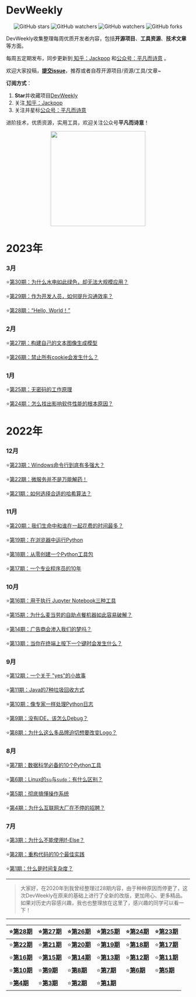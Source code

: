 <h1 align="left">DevWeekly</h1>
<p align="center">
    <img alt="GitHub stars" src="https://img.shields.io/github/stars/Jackpopc/DevWeekly">
    <img alt="GitHub watchers" src="https://img.shields.io/github/issues/Jackpopc/DevWeekly">
    <img alt="GitHub watchers" src="https://img.shields.io/github/watchers/Jackpopc/DevWeekly">
    <img alt="GitHub forks" src="https://img.shields.io/github/forks/Jackpopc/DevWeekly">
</p>


DevWeekly收集整理每周优质开发者内容，包括**开源项目**、**工具资源**、**技术文章**等方面。

每周五定期发布，同步更新到<a href="https://www.zhihu.com/people/sharetechlee/activities">
知乎：Jackpop</a> 和<a href="https://mp.weixin.qq.com/s/hTZAGgkiMS0XPZ9OHQxFJg" rel="nofollow">公众号：平凡而诗意</a> 。

欢迎大家投稿，**[提交issue](https://github.com/Jackpopc/DevWeekly/issues)**，推荐或者自荐开源项目/资源/工具/文章~

**订阅方式**：

1. **Star**并收藏项目[DevWeekly](https://github.com/Jackpopc/DevWeekly)
2. 关注<a href="https://www.zhihu.com/people/sharetechlee/activities">
   知乎：Jackpop</a>
3. 关注并星标<a href="https://mp.weixin.qq.com/s/hTZAGgkiMS0XPZ9OHQxFJg" rel="nofollow">公众号：平凡而诗意</a>  

进阶技术，优质资源，实用工具，欢迎关注公众号**平凡而诗意**！

<p align="center">
    <img src="https://s1.ax1x.com/2022/07/10/jsCAdH.jpg" width="260" height="260"></img>
</p>

# 2023年

### 3月

⭐️[第30期：为什么水电如此绿色，却无法大规模应用？](./weekly/2023-03-31-weekly.md)

⭐️[第29期：作为开发人员，如何提升沟通效率？](./weekly/2023-03-17-weekly.md)

⭐️[第28期：“Hello, World！”](./weekly/2023-03-03-weekly.md)

### 2月

⭐️[第27期：构建自己的文本图像生成模型](./weekly/2023-02-10-weekly.md)

⭐️[第26期：禁止所有cookie会发生什么？](./weekly/2023-02-03-weekly.md)

### 1月

⭐️[第25期：无密码的工作原理](./weekly/2023-01-13-weekly.md)

⭐️[第24期：怎么找出影响软件性能的根本原因？](./weekly/2023-01-06-weekly.md)

# 2022年

### 12月

⭐️[第23期：Windows命令行到底有多强大？](./weekly/2022-12-16-weekly.md)

⭐️[第22期：微服务并不是万能解药！](./weekly/2022-12-09-weekly.md)

⭐️[第21期：如何选择合适的哈希算法？](./weekly/2022-12-02-weekly.md)

### 11月

⭐️[第20期：我们生命中和谁在一起花费的时间最多？](./weekly/2022-11-25-weekly.md)

⭐️[第19期：在浏览器中运行Python](./weekly/2022-11-18-weekly.md)

⭐️[第18期：从零创建一个Python工具包](./weekly/2022-11-11-weekly.md)

⭐️[第17期：一个专业程序员的10年](./weekly/2022-11-04-weekly.md)

### 10月

⭐️[第16期：用于执行 Jupyter Notebook三种工具](./weekly/2022-10-28-weekly.md)

⭐️[第15期：为什么麦当劳的自助点餐机器如此容易破解？](./weekly/2022-10-21-weekly.md)

⭐️[第14期：广告商会渗入我们的梦吗？](./weekly/2022-10-14-weekly.md)

⭐️[第13期：当你在终端上按下一个键时会发生什么？](./weekly/2022-10-07-weekly.md)

### 9月

⭐️[第12期：一个关于 "yes"的小故事](./weekly/2022-09-30-weekly.md)

⭐️[第11期：Java的7种垃圾回收方式](./weekly/2022-09-23-weekly.md)

⭐️[第10期：像专家一样处理Python日志](./weekly/2022-09-16-weekly.md)

⭐️[第9期：没有IDE，该怎么Debug？](./weekly/2022-09-09-weekly.md)

⭐️[第8期：为什么这么多品牌迫切想要改变Logo？](./weekly/2022-09-02-weekly.md)

### 8月

⭐️[第7期：数据科学必备的10个Python工具](./weekly/2022-08-26-weekly.md)

⭐️[第6期：Linux的`su`与`sudo`：有什么区别？](./weekly/2022-08-19-weekly.md)

⭐️[第5期：彻底搞懂操作系统](./weekly/2022-08-12-weekly.md)

⭐️[第4期：为什么互联网大厂在不停的招聘？](./weekly/2022-08-05-weekly.md)

### 7月

⭐️[第3期：为什么不能使用If-Else？](./weekly/2022-07-29-weekly.md)

⭐️[第2期：重构代码的10个最佳实践](./weekly/2022-07-22-weekly.md)

⭐️[第1期：什么是时间复杂度？](./weekly/2022-07-15-weekly.md)



---

> 大家好，在2020年到我曾经整理过28期内容，由于种种原因而停更了，这次DevWeekly在原来的基础上进行了全新的改版，更加用心、更多精品。如果对历史内容感兴趣，我也也整理放在这里了，感兴趣的同学可以看一下！

---


| ⭐️[第28期](./docs/28-pyhubweekly.md)     | ⭐️[第27期](./docs/27-pyhubweekly.md)     | ⭐️[第26期](./docs/26-pyhubweekly.md)     | ⭐️[第25期](./docs/25-pyhubweekly.md)     | ⭐️[第24期](./docs/24-pyhubweekly.md)     | ⭐️[第23期](./docs/23-pyhubweekly.md)     |
| --------------------------------------- | --------------------------------------- | --------------------------------------- | --------------------------------------- | --------------------------------------- | --------------------------------------- |
| ⭐️[**第22期**](./docs/22-pyhubweekly.md) | ⭐️[**第21期**](./docs/21-pyhubweekly.md) | ⭐️[**第20期**](./docs/20-pyhubweekly.md) | ⭐️[**第19期**](./docs/19-pyhubweekly.md) | ⭐️[**第18期**](./docs/18-pyhubweekly.md) | ⭐️[**第17期**](./docs/17-pyhubweekly.md) |
| ⭐️[**第16期**](./docs/16-pyhubweekly.md) | ⭐️[**第15期**](./docs/15-pyhubweekly.md) | ⭐️[**第14期**](./docs/14-pyhubweekly.md) | ⭐️[**第13期**](./docs/13-pyhubweekly.md) | ⭐️[**第12期**](./docs/12-pyhubweekly.md) | ⭐️[**第11期**](./docs/11-pyhubweekly.md) |
| ⭐️[**第10期**](./docs/10-pyhubweekly.md) | ⭐️[**第9期**](./docs/9-pyhubweekly.md)   | ⭐️[**第8期**](./docs/8-pyhubweekly.md)   | ⭐️[**第7期**](./docs/7-pyhubweekly.md)   | ⭐️[**第6期**](./docs/6-pyhubweekly.md)   | ⭐️[**第5期**](./docs/5-pyhubweekly.md)   |
| ⭐️[**第4期**](./docs/4-pyhubweekly.md)   | ⭐️[**第3期**](./docs/3-pyhubweekly.md)   | ⭐️[**第2期**](./docs/2-pyhubweekly.md)   | ⭐️[**第1期**](./docs/1-pyhubweekly.md)   |                                         |                                         |

